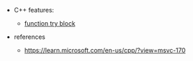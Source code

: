* C++ features:
    * [function try block](https://en.cppreference.com/w/cpp/language/function-try-block)


* references
    * https://learn.microsoft.com/en-us/cpp/?view=msvc-170

